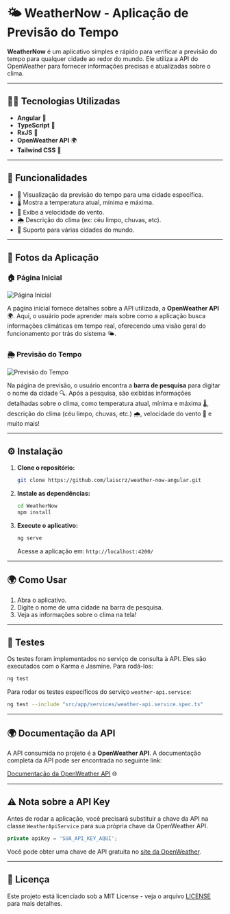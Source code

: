 # 🌤️ **WeatherNow** - Aplicação de Previsão do Tempo

**WeatherNow** é um aplicativo simples e rápido para verificar a previsão do tempo para qualquer cidade ao redor do mundo. Ele utiliza a API do OpenWeather para fornecer informações precisas e atualizadas sobre o clima.

---

## 🧑‍💻 **Tecnologias Utilizadas**

- **Angular** 🚀
- **TypeScript** 🔧
- **RxJS** 📡
- **OpenWeather API** 🌍
- **Tailwind CSS** 🎨

---

## 📝 **Funcionalidades**

- 🌇 Visualização da previsão do tempo para uma cidade específica.
- 🌡️ Mostra a temperatura atual, mínima e máxima.
- 💨 Exibe a velocidade do vento.
- 🌦️ Descrição do clima (ex: céu limpo, chuvas, etc).
- 📍 Suporte para várias cidades do mundo.

---

## 📸 **Fotos da Aplicação**

### 🏠 **Página Inicial**

![Página Inicial](https://github.com/user-attachments/assets/dce6ce2a-21b6-4b6b-bf0e-ee141093bbcb)

A página inicial fornece detalhes sobre a API utilizada, a **OpenWeather API** 🌍. Aqui, o usuário pode aprender mais sobre como a aplicação busca informações climáticas em tempo real, oferecendo uma visão geral do funcionamento por trás do sistema 🌤️.

### 🌦️ **Previsão do Tempo**

![Previsão do Tempo](https://github.com/user-attachments/assets/dcefa85f-95da-4d39-bf2d-c5855f64a5d0)

Na página de previsão, o usuário encontra a **barra de pesquisa** para digitar o nome da cidade 🔍. Após a pesquisa, são exibidas informações detalhadas sobre o clima, como temperatura atual, mínima e máxima 🌡️, descrição do clima (céu limpo, chuvas, etc.) 🌧️, velocidade do vento 💨 e muito mais!

---

## ⚙️ **Instalação**

1. **Clone o repositório:**

   ```bash
   git clone https://github.com/laiscrz/weather-now-angular.git
   ```

2. **Instale as dependências:**

   ```bash
   cd WeatherNow
   npm install
   ```

3. **Execute o aplicativo:**

   ```bash
   ng serve
   ```

   Acesse a aplicação em: `http://localhost:4200/`

---

## 🌍 **Como Usar**

1. Abra o aplicativo.
2. Digite o nome de uma cidade na barra de pesquisa.
3. Veja as informações sobre o clima na tela!

---

## 🧪 **Testes**

Os testes foram implementados no serviço de consulta à API. Eles são executados com o Karma e Jasmine. Para rodá-los:

```bash
ng test
```

Para rodar os testes específicos do serviço `weather-api.service`:

```bash
ng test --include "src/app/services/weather-api.service.spec.ts"
```

---

## 🌍 **Documentação da API**

A API consumida no projeto é a **OpenWeather API**. A documentação completa da API pode ser encontrada no seguinte link:

[Documentação da OpenWeather API](https://openweathermap.org/current) 🌐

---

## ⚠️ **Nota sobre a API Key**

Antes de rodar a aplicação, você precisará substituir a chave da API na classe `WeatherApiService` para sua própria chave da OpenWeather API.

```typescript
private apiKey = 'SUA_API_KEY_AQUI';
```

Você pode obter uma chave de API gratuita no [site da OpenWeather](https://openweathermap.org/).

---

## 📄 **Licença**

Este projeto está licenciado sob a MIT License - veja o arquivo [LICENSE](LICENSE) para mais detalhes.

